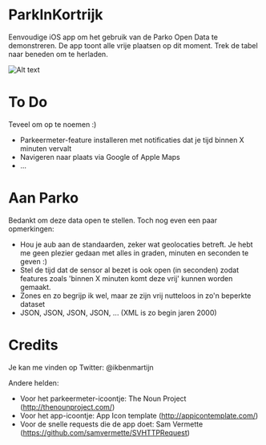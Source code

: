 ParkInKortrijk
==============

Eenvoudige iOS app om het gebruik van de Parko Open Data te demonstreren.
De app toont alle vrije plaatsen op dit moment. Trek de tabel naar beneden om te herladen.

![Alt text](http://f.cl.ly/items/1j321x3L3u3s3K2S3Z3j/screenshot_pik.png "Screenshot")


To Do
=====

Teveel om op te noemen :)
- Parkeermeter-feature installeren met notificaties dat je tijd binnen X minuten vervalt
- Navigeren naar plaats via Google of Apple Maps
- ...

Aan Parko
=========

Bedankt om deze data open te stellen. Toch nog even een paar opmerkingen:
- Hou je aub aan de standaarden, zeker wat geolocaties betreft. Je hebt me geen plezier gedaan met alles in graden, minuten en seconden te geven :)
- Stel de tijd dat de sensor al bezet is ook open (in seconden) zodat features zoals 'binnen X minuten komt deze vrij' kunnen worden gemaakt.
- Zones en zo begrijp ik wel, maar ze zijn vrij nutteloos in zo'n beperkte dataset
- JSON, JSON, JSON, JSON, ... (XML is zo begin jaren 2000)

Credits
=======

Je kan me vinden op Twitter: @ikbenmartijn

Andere helden:
- Voor het parkeermeter-icoontje: The Noun Project (http://thenounproject.com/)
- Voor het app-icoontje: App Icon template (http://appicontemplate.com/)
- Voor de snelle requests die de app doet: Sam Vermette (https://github.com/samvermette/SVHTTPRequest)
